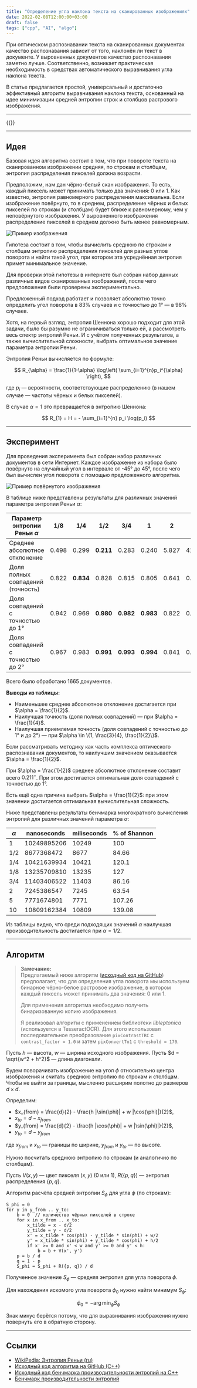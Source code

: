 ```yaml
---
title: "Определение угла наклона текста на сканированных изображениях"
date: 2022-02-08T12:00:00+03:00
draft: false
tags: ["cpp", "AI", "algo"]
---
```


При оптическом распознавании текста на сканированных документах качество распознавания зависит от того, наклонён ли текст в документе. У выровненных документов качество распознавания заметно лучше. Соответственно, возникает практическая необходимость в средствах автоматического выравнивания угла наклона текста.

В статье предлагается простой, универсальный и достаточно эффективный алгоритм выравнивания наклона текста, основанный на идее минимизации средней энтропии строк и столбцов растрового изображения.

---

{{<toc>}}

---

## Идея

Базовая идея алгоритма состоит в том, что при повороте текста на сканированном изображении средняя, по строкам и столбцам, энтропия распределения пикселей должна возрасти.

Предположим, нам дан чёрно-белый скан изображения. То есть, каждый пиксель может принимать только два значения: 0 или 1. Как известно, энтропия равномерного распределения максимальна. Если изображение повёрнуто, то в среднем, распределение чёрных и белых пикселей по строкам (и столбцам) будет ближе к равномерному, чем у неповёрнутого изображения. У выровненного изображения распределение пикселей в среднем должно быть менее равномерным.

![Пример изображения](img_1.png)

Гипотеза состоит в том, чтобы вычислить среднюю по строкам и столбцам энтропию распределения пикселей для разных углов поворота и найти такой угол, при котором эта усреднённая энтропия примет минимальное значение.

Для проверки этой гипотезы в интернете был собран набор данных различных видов сканированных изображений, после чего предположения были проверены экспериментально.

Предложенный подход работает и позволяет абсолютно точно определить угол поворота в 83% случаев и с точностью до 1° — в 98% случаев.

Хотя, на первый взгляд, энтропия Шеннона хорошо подходит для этой задачи, было бы разумно не ограничиваться только ей, а рассмотреть весь спектр энтропий Реньи. И с учётом полученных результатов, а также вычислительной сложности, выбрать оптимальное значение параметра энтропии Реньи.

Энтропия Реньи вычисляется по формуле:

$$
R_{\alpha} = \frac{1}{1-\alpha} \log\left( \sum_{i=1}^{n}p_i^{\alpha} \right),
$$

где $p_i$ — вероятности, соответствующие распределению (в нашем случае — частоты чёрных и белых пикселей).

В случае $\alpha = 1$ это превращается в энтропию Шеннона:

$$
R_{1} = H = - \sum_{i=1}^{n} p_i \log(p_i)
$$

---

## Эксперимент

Для проведения эксперимента был собран набор различных документов в сети Интернет. Каждое изображение из набора было повёрнуто на случайный угол в интервале от -45° до 45°, после чего был вычислен угол поворота с помощью предложенного алгоритма.

![Пример повёрнутого изображения](img_2.png)

В таблице ниже представлены результаты для различных значений параметра энтропии Реньи $\alpha$:

| Параметр энтропии Реньи $\alpha$ | 1/8   | 1/4   | 1/2   | 3/4   | 1     | 2     | 5     |
|-----------------------------------|-------|-------|-------|-------|-------|-------|-------|
| Среднее абсолютное отклонение     | 0.498 | 0.299 | **0.211** | 0.283 | 0.240 | 5.827 | 41.099 |
| Доля полных совпадений (точность) | 0.822 | **0.834** | 0.828 | 0.815 | 0.805 | 0.641 | 0.009  |
| Доля совпадений с точностью до 1° | 0.942 | 0.969 | **0.980** | **0.982** | **0.983** | 0.822 | 0.015  |
| Доля совпадений с точностью до 2° | 0.967 | 0.983 | **0.991** | **0.993** | **0.994** | 0.841 | 0.015  |

Всего было обработано 1665 документов.

**Выводы из таблицы:**

- Наименьшее среднее абсолютное отклонение достигается при $\alpha = \frac{1}{2}$.
- Наилучшая точность (доля полных совпадений) — при $\alpha = \frac{1}{4}$.
- Наилучшая приемлемая точность (доля совпадений с точностью до 1° и до 2°) — при $\alpha \in \{1, \frac{3}{4}, \frac{1}{2}\}$.

Если рассматривать методику как часть комплекса оптического распознавания документов, то наилучшим значением оказывается $\alpha = \frac{1}{2}$.

При $\alpha = \frac{1}{2}$ среднее абсолютное отклонение составит всего $0.211^\circ$. При этом достигается оптимальная доля совпадений с точностью до 1°.

Есть ещё одна причина выбрать $\alpha = \frac{1}{2}$: при этом значении достигается оптимальная вычислительная сложность.

Ниже представлены результаты бенчмарка многократного вычисления энтропий для различных значений параметра $\alpha$:

| $\alpha$ | nanoseconds | miliseconds | % of Shannon |
|----------|-------------|-------------|--------------|
| 1        | 10249895206 | 10249       | 100          |
| 1/2      | 8677368472  | 8677        | 84.66        |
| 1/4      | 10421639934 | 10421       | 120.1        |
| 1/8      | 13235709810 | 13235       | 127          |
| 3/4      | 11403406522 | 11403       | 86.16        |
| 2        | 7245386547  | 7245        | 63.54        |
| 5        | 7771674801  | 7771        | 107.26       |
| 10       | 10809162384 | 10809       | 139.08       |

Из таблицы видно, что среди подходящих значений $\alpha$ наилучшая производительность достигается при $\alpha = 1/2$.

---

## Алгоритм

> **Замечание:**  
> Предлагаемый ниже алгоритм ([исходный код на GitHub](https://github.com/valmat/rotate_detection)) предполагает, что для определения угла поворота мы используем бинарное чёрно-белое растровое изображение, в котором каждый пиксель может принимать два значения: 0 или 1.
>
> Для применения алгоритма необходимо получить бинаризованную копию изображения.
>
> Я реализовал алгоритм с применением библиотеки *libleptonica* (используется в TesseractOCR). Для этого использовал последовательное преобразование `pixContrastTRC` с `contrast_factor = 1.0` и затем `pixConvertTo1` с `threshold = 170`.

Пусть $h$ — высота, $w$ — ширина исходного изображения. Пусть $d = \sqrt{w^2 + h^2}$ — длина диагонали.

Будем поворачивать изображение на угол $\phi$ относительно центра изображения и считать среднюю энтропию по строкам и столбцам. Чтобы не выйти за границы, мысленно расширим полотно до размеров $d \times d$.

Определим:

- $x_{from} = \frac{d}{2} - \frac{h |\sin(\phi)| + w |\cos(\phi)|}{2}$,
- $x_{to}   = d - x_{from}$,
- $y_{from} = \frac{d}{2} - \frac{h |\cos(\phi)| + w |\sin(\phi)|}{2}$,
- $y_{to}   = d - y_{from}$

где $x_{from}$ и $x_{to}$ — границы по ширине, $y_{from}$ и $y_{to}$ — по высоте.

Нужно посчитать среднюю энтропию по строкам (и аналогично по столбцам).

Пусть $V(x, y)$ — цвет пикселя $(x, y)$ (0 или 1), $R(\{p, q\})$ — энтропия распределения $\{p, q\}$.

Алгоритм расчёта средней энтропии $S_{\phi}$ для угла $\phi$ (по строкам):

```pseudo
S_phi = 0
for y in y_from .. y_to:
    b = 0  // количество чёрных пикселей в строке
    for x in x_from .. x_to:
        x_tilde = x - d/2
        y_tilde = y - d/2
        x' = x_tilde * cos(phi) - y_tilde * sin(phi) + w/2
        y' = x_tilde * sin(phi) + y_tilde * cos(phi) + h/2
        if x' >= 0 and x' < w and y' >= 0 and y' < h:
            b = b + V(x', y')
    p = b / d
    q = 1 - p
    S_phi = S_phi + R({p, q}) / d
```

Полученное значение $S_\phi$ — средняя энтропия для угла поворота $\phi$.

Для нахождения искомого угла поворота $\phi_0$ нужно найти минимум $S_\phi$:

$$
\phi_0 = -\arg\min_\phi S_\phi
$$

Знак минус берётся потому, что для выравнивания изображения нужно повернуть его в обратную сторону.

---

## Ссылки

- [WikiPedia: Энтропия Реньи (ru)](https://ru.wikipedia.org/wiki/Энтропия_Реньи)
- [Исходный код алгоритма на GitHub (C++)](https://github.com/valmat/rotate_detection)
- [Исходный код бенчмарка производительности энтропий на C++](https://gist.github.com/valmat/6a737cc3783449c4f7a829e77c77393e)
- [Бенчмарк производительности энтропий](/posts/2022/02/entropy-benchmark/)
